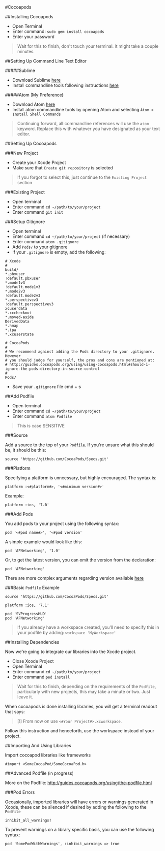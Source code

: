 #Cocoapods

##Installing Cocoapods

- Open Terminal
- Enter command: `sudo gem install cocoapods`
- Enter your password

> Wait for this to finish, don't touch your terminal.  It might take a couple minutes

##Setting Up Command Line Text Editor

#####Sublime

- Download Sublime <a href="http://www.sublimetext.com/">here</a>
- Install commandline tools following instructions <a href="http://www.sublimetext.com/docs/2/osx_command_line.html">here</a>

#####Atom (My Preference)

- Download Atom <a href="https://atom.io/">here</a>
- Install atom commandline tools by opening Atom and selecting `Atom > Install Shell Commands`

>Continuing forward, all commandline references will use the `atom` keyword.  Replace this with whatever you have designated as your text editor.

##Setting Up Cocoapods

###New Project

- Create your Xcode Project
- Make sure that `Create git repository` is selected
> If you forgot to select this, just continue to the `Existing Project` section

###Existing Project

- Open terminal
- Enter command `cd ~/path/to/your/project`
- Enter command `git init`

###Setup Gitignore

- Open terminal
- Enter command `cd ~/path/to/your/project` (if necessary)
- Enter command `atom .gitignore`
- Add `Pods/` to your gitignore
- If your `.gitignore` is empty, add the following:

```
# Xcode
#
build/
*.pbxuser
!default.pbxuser
*.mode1v3
!default.mode1v3
*.mode2v3
!default.mode2v3
*.perspectivev3
!default.perspectivev3
xcuserdata
*.xccheckout
*.moved-aside
DerivedData
*.hmap
*.ipa
*.xcuserstate

# CocoaPods
#
# We recommend against adding the Pods directory to your .gitignore. However
# you should judge for yourself, the pros and cons are mentioned at:
# http://guides.cocoapods.org/using/using-cocoapods.html#should-i-ignore-the-pods-directory-in-source-control
#
Pods/
```

- Save your `.gitignore` file <key>cmd</key> + <key>s</key>

##Add Podfile

- Open terminal
- Enter command `cd ~/path/to/your/project`
- Enter command `atom Podfile`
> This is case SENSITIVE

###Source

Add a source to the top of your `Podfile`.  If you're unsure what this should be, it should be this:

`source 'https://github.com/CocoaPods/Specs.git'`

###Platform

Specifying a platform is unncessary, but highly encouraged.  The syntax is:

`platform :<#platform#>, '<#minimum version#>'`

Example:

`platform :ios, '7.0'`

###Add Pods

You add pods to your project using the following syntax:

`pod '<#pod name#>', '<#pod version'`

A simple example would look like this:

`pod 'AFNetworking', '1.0'`

Or, to get the latest version, you can omit the version from the declaration:

`pod 'AFNetworking'`

There are more complex arguments regarding version available <a href="http://guides.cocoapods.org/syntax/podfile.html#pod">here</a>

###Basic `Podfile` Example

```
source 'https://github.com/CocoaPods/Specs.git'

platform :ios, '7.1'

pod 'SVProgressHUD'
pod 'AFNetworking'
```

> If you already have a workspace created, you'll need to specify this in your podfile by adding: `workspace 'MyWorkspace'`

##Installing Dependencies

Now we're going to integrate our libraries into the Xcode project.  

- Close Xcode Project
- Open Terminal
- Enter command `cd ~/path/to/your/project`
- Enter command `pod install`
> Wait for this to finish, depending on the requirements of the `Podfile`, particularly with new projects, this may take a minute or two.  Just leave it.

When cocoapods is done installing libraries, you will get a terminal readout that says:

>[!] From now on use `<#Your Project#>.xcworkspace`.

Follow this instruction and henceforth, use the workspace instead of your project.

##Importing And Using Libraries

Import cocoapod libraries like frameworks

`#import <SomeCocoaPod/SomeCocoaPod.h>`

##Advanced Podfile (in progress)

More on the Podfile: http://guides.cocoapods.org/using/the-podfile.html

###Pod Errors

Occasionally, imported libraries will have errors  or warnings generated in Xcode, these can be silenced if desired by adding the following to the `Podfile`

`inhibit_all_warnings!`

To prevent warnings on a library specific basis, you can use the following syntax:

`pod 'SomePodWithWarnings', :inhibit_warnings => true`
